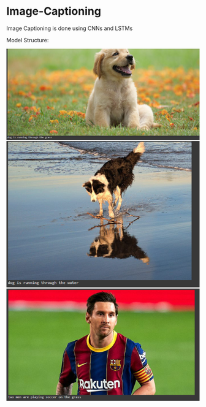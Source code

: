 # Image-Captioning

Image Captioning is done using CNNs and LSTMs

Model Structure:

<img src="./img/img1.png" />

<img src="./img/img2.png" />

<img src="./img/img3.png" />

